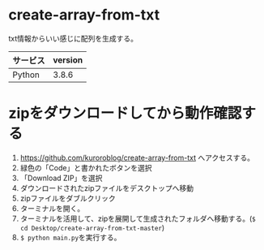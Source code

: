 # create-array-from-txt
txt情報からいい感じに配列を生成する。

| サービス | version |
| ------------- | ------------- |
| Python  | 3.8.6  |

# zipをダウンロードしてから動作確認する
1. https://github.com/kuroroblog/create-array-from-txt へアクセスする。
2. 緑色の「Code」と書かれたボタンを選択
3. 「Download ZIP」を選択
4. ダウンロードされたzipファイルをデスクトップへ移動
5. zipファイルをダブルクリック
6. ターミナルを開く。
7. ターミナルを活用して、zipを展開して生成されたフォルダへ移動する。(`$ cd Desktop/create-array-from-txt-master`)
8. `$ python main.py`を実行する。
